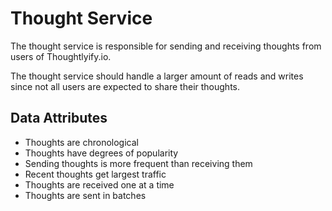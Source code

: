 # Thought Service
The thought service is responsible for sending and receiving thoughts from
users of Thoughtlyify.io.

The thought service should handle a larger amount of reads and writes since
not all users are expected to share their thoughts.

## Data Attributes
* Thoughts are chronological
* Thoughts have degrees of popularity
* Sending thoughts is more frequent than receiving them
* Recent thoughts get largest traffic
* Thoughts are received one at a time
* Thoughts are sent in batches
